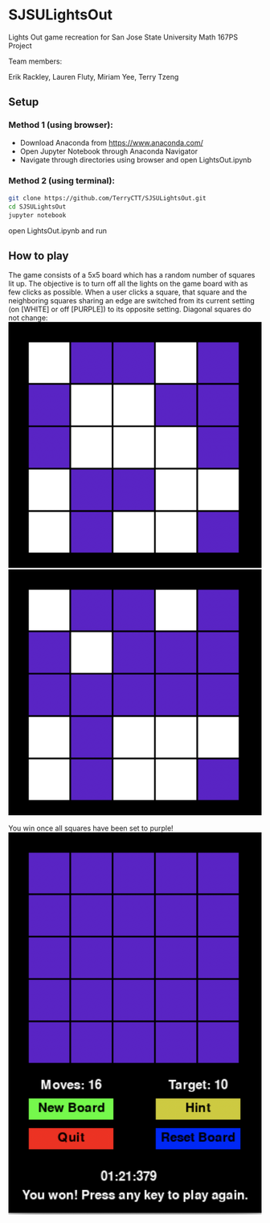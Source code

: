 # SJSULightsOut
Lights Out game recreation for San Jose State University Math 167PS Project

Team members:

Erik Rackley, Lauren Fluty, Miriam Yee, Terry Tzeng

## Setup

### Method 1 (using browser):

* Download Anaconda from https://www.anaconda.com/
* Open Jupyter Notebook through Anaconda Navigator
* Navigate through directories using browser and open LightsOut.ipynb

### Method 2 (using terminal):


```bash
git clone https://github.com/TerryCTT/SJSULightsOut.git
cd SJSULightsOut
jupyter notebook
```
open LightsOut.ipynb and run

## How to play

The game consists of a 5x5 board which has a random number of squares lit up. 
The objective is to turn off all the lights on the game board with as few clicks as possible. 
When a user clicks a square, that square and the neighboring squares sharing an edge are switched from its current setting (on [WHITE] or off [PURPLE]) to its opposite setting. Diagonal squares do not change:
<img src = "images/BeforeClick.png">
<img src = "images/AfterClick.png">

 You win once all squares have been set to purple!
 <img src = "images/WinScreen.png">
